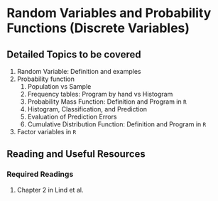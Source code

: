 # Random Variables and Probability Functions (Discrete Variables)

## Detailed Topics to be covered

1. Random Variable: Definition and examples
2. Probability function
    1. Population vs Sample
    2. Frequency tables: Program by hand vs Histogram
    3. Probability Mass Function: Definition and Program in `R`
    4. Histogram, Classification, and Prediction
    5. Evaluation of Prediction Errors
    6. Cumulative Distribution Function: Definition and Program in `R`
3. Factor variables in `R`

## Reading and Useful Resources

### Required Readings

1. Chapter 2 in Lind et al. 